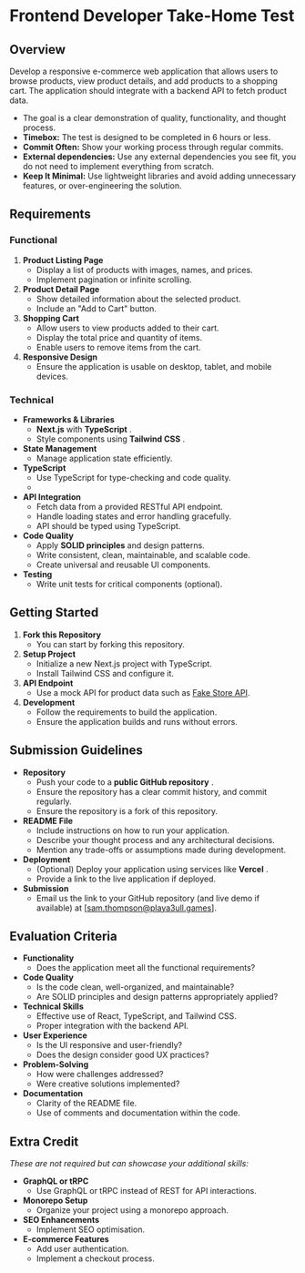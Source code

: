 # Frontend Developer Take-Home Test

[](https://github.com/liammcintosh97/test-frontend-engineer#frontend-developer-take-home-test)

## Overview

[](https://github.com/liammcintosh97/test-frontend-engineer#overview)

Develop a responsive e-commerce web application that allows users to browse products, view product details, and add products to a shopping cart. The application should integrate with a backend API to fetch product data.

* The goal is a clear demonstration of quality, functionality, and thought process.
* **Timebox:** The test is designed to be completed in 6 hours or less.
* **Commit Often:** Show your working process through regular commits.
* **External dependencies:** Use any external dependencies you see fit, you do not need to implement everything from scratch.
* **Keep It Minimal:** Use lightweight libraries and avoid adding unnecessary features, or over-engineering the solution.

## Requirements

[](https://github.com/liammcintosh97/test-frontend-engineer#requirements)

### Functional

[](https://github.com/liammcintosh97/test-frontend-engineer#functional)

1. **Product Listing Page**
   * Display a list of products with images, names, and prices.
   * Implement pagination or infinite scrolling.
2. **Product Detail Page**
   * Show detailed information about the selected product.
   * Include an "Add to Cart" button.
3. **Shopping Cart**
   * Allow users to view products added to their cart.
   * Display the total price and quantity of items.
   * Enable users to remove items from the cart.
4. **Responsive Design**
   * Ensure the application is usable on desktop, tablet, and mobile devices.

### Technical

[](https://github.com/liammcintosh97/test-frontend-engineer#technical)

* **Frameworks & Libraries**
  * **Next.js** with  **TypeScript** .
  * Style components using  **Tailwind CSS** .
* **State Management**
  * Manage application state efficiently.
* **TypeScript**
  * Use TypeScript for type-checking and code quality.
  * 
* **API Integration**
  * Fetch data from a provided RESTful API endpoint.
  * Handle loading states and error handling gracefully.
  * API should be typed using TypeScript.
* **Code Quality**
  * Apply **SOLID principles** and design patterns.
  * Write consistent, clean, maintainable, and scalable code.
  * Create universal and reusable UI components.
* **Testing**
  * Write unit tests for critical components (optional).

## Getting Started

[](https://github.com/liammcintosh97/test-frontend-engineer#getting-started)

1. **Fork this Repository**
   * You can start by forking this repository.
2. **Setup Project**
   * Initialize a new Next.js project with TypeScript.
   * Install Tailwind CSS and configure it.
3. **API Endpoint**
   * Use a mock API for product data such as [Fake Store API](https://fakestoreapi.com/).
4. **Development**
   * Follow the requirements to build the application.
   * Ensure the application builds and runs without errors.

## Submission Guidelines

[](https://github.com/liammcintosh97/test-frontend-engineer#submission-guidelines)

* **Repository**
  * Push your code to a  **public GitHub repository** .
  * Ensure the repository has a clear commit history, and commit regularly.
  * Ensure the repository is a fork of this repository.
* **README File**
  * Include instructions on how to run your application.
  * Describe your thought process and any architectural decisions.
  * Mention any trade-offs or assumptions made during development.
* **Deployment**
  * (Optional) Deploy your application using services like  **Vercel** .
  * Provide a link to the live application if deployed.
* **Submission**
  * Email us the link to your GitHub repository (and live demo if available) at [[sam.thompson@playa3ull.games](mailto:sam.thompson@playa3ull.games)].

## Evaluation Criteria

[](https://github.com/liammcintosh97/test-frontend-engineer#evaluation-criteria)

* **Functionality**
  * Does the application meet all the functional requirements?
* **Code Quality**
  * Is the code clean, well-organized, and maintainable?
  * Are SOLID principles and design patterns appropriately applied?
* **Technical Skills**
  * Effective use of React, TypeScript, and Tailwind CSS.
  * Proper integration with the backend API.
* **User Experience**
  * Is the UI responsive and user-friendly?
  * Does the design consider good UX practices?
* **Problem-Solving**
  * How were challenges addressed?
  * Were creative solutions implemented?
* **Documentation**
  * Clarity of the README file.
  * Use of comments and documentation within the code.

## Extra Credit

[](https://github.com/liammcintosh97/test-frontend-engineer#extra-credit)

*These are not required but can showcase your additional skills:*

* **GraphQL or tRPC**
  * Use GraphQL or tRPC instead of REST for API interactions.
* **Monorepo Setup**
  * Organize your project using a monorepo approach.
* **SEO Enhancements**
  * Implement SEO optimisation.
* **E-commerce Features**
  * Add user authentication.
  * Implement a checkout process.
